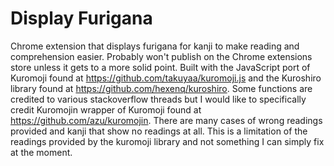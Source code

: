 # Display Furigana
Chrome extension that displays furigana for kanji to make reading and comprehension easier. Probably won't publish on the
Chrome extensions store unless it gets to a more solid point.
Built with the JavaScript port of Kuromoji found at https://github.com/takuyaa/kuromoji.js and the Kuroshiro library found at 
https://github.com/hexenq/kuroshiro. Some functions are credited to various stackoverflow threads but I would like to
specifically credit Kuromojin wrapper of Kuromoji found at https://github.com/azu/kuromojin.
There are many cases of wrong readings provided and kanji that show no readings at all. This is a limitation
of the readings provided by the kuromoji library and not something I can simply fix at the moment.